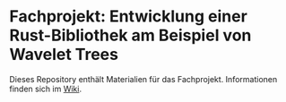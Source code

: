 # Fachprojekt: Entwicklung einer Rust-Bibliothek am Beispiel von Wavelet Trees

Dieses Repository enthält Materialien für das Fachprojekt.
Informationen finden sich im [Wiki](https://github.com/koesterlab/fp-rust-wavelet-trees/wiki).
